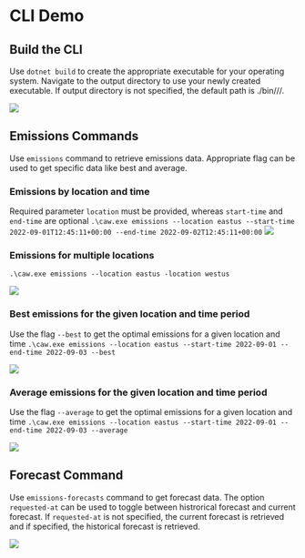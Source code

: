 # CLI Demo
## Build the CLI
Use `dotnet build` to create the appropriate executable for your operating system. Navigate to the output directory to use your newly created executable. If output directory is not specified, the default path is ./bin/<configuration>/<framework>/.

![](https://github.com/microsoft/carbon-aware-sdk/blob/demo-gifs/docs/cli-demo/dotnet-build_help.gif)

## Emissions Commands
Use `emissions` command to retrieve emissions data. Appropriate flag can be used to get specific data like best and average. 

### Emissions by location and time
Required parameter `location` must be provided, whereas `start-time` and `end-time` are optional 
`.\caw.exe emissions --location eastus --start-time 2022-09-01T12:45:11+00:00 --end-time 2022-09-02T12:45:11+00:00`
![](https://github.com/microsoft/carbon-aware-sdk/blob/demo-gifs/docs/cli-demo/emissions.gif)


### Emissions for multiple locations
`.\caw.exe emissions --location eastus -location westus`

![](https://github.com/microsoft/carbon-aware-sdk/blob/demo-gifs/docs/cli-demo/emissions-multiple-locations.gif)

### Best emissions for the given location and time period
Use the flag `--best` to get the optimal emissions for a given location and time
`.\caw.exe emissions --location eastus --start-time 2022-09-01 --end-time 2022-09-03 --best`

![](https://github.com/microsoft/carbon-aware-sdk/blob/demo-gifs/docs/cli-demo/emissions-best.gif)


### Average emissions for the given location and time period
Use the flag `--average` to get the optimal emissions for a given location and time
`.\caw.exe emissions --location eastus --start-time 2022-09-01 --end-time 2022-09-03 --average`

![](https://github.com/microsoft/carbon-aware-sdk/blob/demo-gifs/docs/cli-demo/emissions-average.gif)


## Forecast Command
Use `emissions-forecasts` command to get forecast data. The option `requested-at` can be used to toggle between histrorical forecast and current forecast. If `requested-at` is not specified, the current forecast is retrieved and if specified, the historical forecast is retrieved.

![](https://github.com/microsoft/carbon-aware-sdk/blob/demo-gifs/docs/cli-demo/emissions-forecast.gif)
